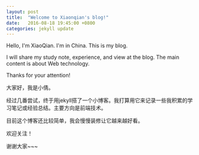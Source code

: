 ```yaml
---
layout: post
title:  "Welcome to Xiaonqian's blog!"
date:   2016-08-18 19:45:00 +0800
categories: jekyll update
---
```


Hello, I'm XiaoQian. I'm in China. This is my blog.

I will share my study note, experience, and view at the blog. The main content is about Web technology.

Thanks for your attention!

大家好，我是小倩。

经过几番尝试，终于用jekyll搭了一个小博客。我打算用它来记录一些我积累的学习笔记或经验总结。主要方向是前端技术。

目前这个博客还比较简单，我会慢慢装修让它越来越好看。

欢迎关注！

谢谢大家~~~